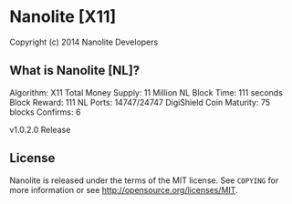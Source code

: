 Nanolite [X11]
================================

Copyright (c) 2014 Nanolite Developers

What is Nanolite [NL]?
----------------

Algorithm: X11
Total Money Supply: 11 Million NL
Block Time:  111 seconds
Block Reward: 111 NL
Ports: 14747/24747 
DigiShield 
Coin Maturity: 75 blocks
Confirms: 6

v1.0.2.0 Release

License
-------

Nanolite is released under the terms of the MIT license. See `COPYING` for more
information or see http://opensource.org/licenses/MIT.
